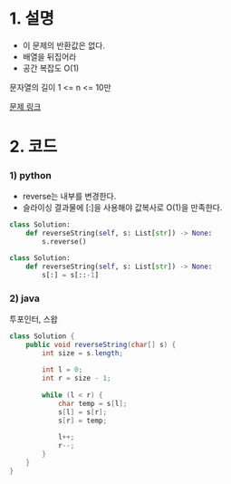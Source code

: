 # 1. 설명
- 이 문제의 반환값은 없다.
- 배열을 뒤집어라
- 공간 복잡도 O(1)

문자열의 길이 1 <= n <= 10만


[문제 링크](https://leetcode.com/problems/reverse-string/)


# 2. 코드
### 1) python
- reverse는 내부를 변경한다.
- 슬라이싱 결과물에 [:]을 사용해야 값복사로 O(1)을 만족한다.
```python
class Solution:
    def reverseString(self, s: List[str]) -> None:
        s.reverse()
```
```python
class Solution:
    def reverseString(self, s: List[str]) -> None:
        s[:] = s[::-1]
```

### 2) java
투포인터, 스왑
```java
class Solution {
    public void reverseString(char[] s) {
        int size = s.length;
        
        int l = 0;
        int r = size - 1;
        
        while (l < r) {
            char temp = s[l];
            s[l] = s[r];
            s[r] = temp;
            
            l++;
            r--;
        }
    }
}
```